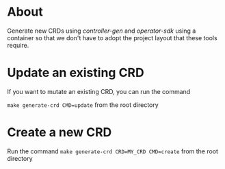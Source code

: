# About

Generate new CRDs using _controller-gen_ and _operator-sdk_ using a container so that we don't have to adopt the project layout that these tools require. 

# Update an existing CRD

If you want to mutate an existing CRD, you can run the command

`make generate-crd CMD=update` from the root directory

# Create a new CRD

Run the command `make generate-crd CRD=MY_CRD CMD=create` from the root directory
